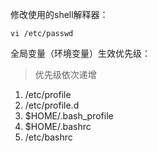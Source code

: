 修改使用的shell解释器：
```
vi /etc/passwd
```
全局变量（环境变量）生效优先级：
> 优先级依次递增
1. /etc/profile
2. /etc/profile.d
3. $HOME/.bash_profile
4. $HOME/.bashrc
5. /etc/bashrc
